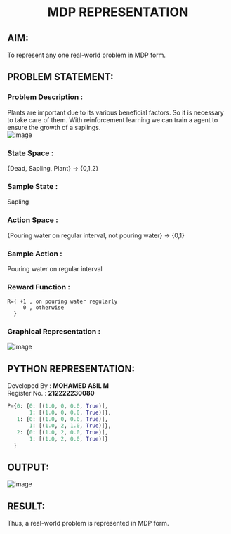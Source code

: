 # <p align="center">MDP REPRESENTATION</p>

## AIM:
To represent any one real-world problem in MDP form.

## PROBLEM STATEMENT:

### Problem Description :
Plants are important due to its various beneficial factors. So it is necessary to take care of them. With reinforcement learning we can train a agent to ensure the growth of a saplings.</br>
![image](https://github.com/Jovita08/mdp-representation/assets/94174503/7dedc3d6-eeab-4985-b2f1-12256e9274b7)

### State Space :
{Dead, Sapling, Plant} -> {0,1,2}

### Sample State :
Sapling

### Action Space :
{Pouring water on regular interval, not pouring water} -> {0,1}

### Sample Action : 
Pouring water on regular interval

### Reward Function :
```
R={ +1 , on pouring water regularly
     0 , otherwise
  }
```
### Graphical Representation :
![image](https://github.com/Jovita08/mdp-representation/assets/94174503/a3defe66-146a-4833-ba5d-80158d97094d)

## PYTHON REPRESENTATION:
Developed By : **MOHAMED ASIL M**
</br>
Register No. : **212222230080**
```py
P={0: {0: [(1.0, 0, 0.0, True)],
       1: [(1.0, 0, 0.0, True)]},
   1: {0: [(1.0, 0, 0.0, True)],
       1: [(1.0, 2, 1.0, True)]},
   2: {0: [(1.0, 2, 0.0, True)],
       1: [(1.0, 2, 0.0, True)]}
  }
```
## OUTPUT:
![image](https://github.com/Jovita08/mdp-representation/assets/94174503/5df18586-d161-4d48-8479-68480b57ab1c)

## RESULT:
Thus, a real-world problem is represented in MDP form.
